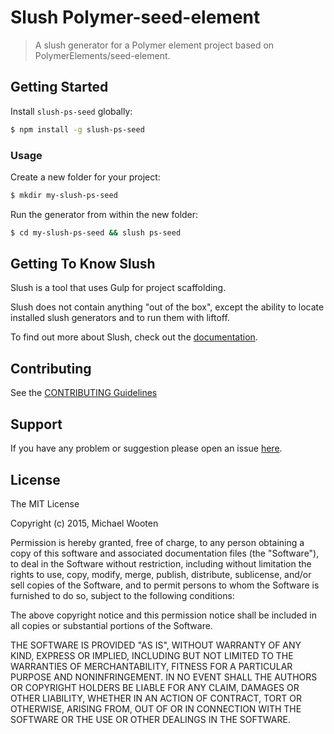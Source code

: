 # Slush Polymer-seed-element

> A slush generator for a Polymer element project based on PolymerElements/seed-element.


## Getting Started

Install `slush-ps-seed` globally:

```bash
$ npm install -g slush-ps-seed
```

### Usage

Create a new folder for your project:

```bash
$ mkdir my-slush-ps-seed
```

Run the generator from within the new folder:

```bash
$ cd my-slush-ps-seed && slush ps-seed
```

## Getting To Know Slush

Slush is a tool that uses Gulp for project scaffolding.

Slush does not contain anything "out of the box", except the ability to locate installed slush generators and to run them with liftoff.

To find out more about Slush, check out the [documentation](https://github.com/slushjs/slush).

## Contributing

See the [CONTRIBUTING Guidelines](https://github.com/mwootendev/slush-polymer-seed-element/blob/master/CONTRIBUTING.md)

## Support
If you have any problem or suggestion please open an issue [here](https://github.com/mwootendev/slush-polymer-seed-element/issues).

## License 

The MIT License

Copyright (c) 2015, Michael Wooten

Permission is hereby granted, free of charge, to any person
obtaining a copy of this software and associated documentation
files (the "Software"), to deal in the Software without
restriction, including without limitation the rights to use,
copy, modify, merge, publish, distribute, sublicense, and/or sell
copies of the Software, and to permit persons to whom the
Software is furnished to do so, subject to the following
conditions:

The above copyright notice and this permission notice shall be
included in all copies or substantial portions of the Software.

THE SOFTWARE IS PROVIDED "AS IS", WITHOUT WARRANTY OF ANY KIND,
EXPRESS OR IMPLIED, INCLUDING BUT NOT LIMITED TO THE WARRANTIES
OF MERCHANTABILITY, FITNESS FOR A PARTICULAR PURPOSE AND
NONINFRINGEMENT. IN NO EVENT SHALL THE AUTHORS OR COPYRIGHT
HOLDERS BE LIABLE FOR ANY CLAIM, DAMAGES OR OTHER LIABILITY,
WHETHER IN AN ACTION OF CONTRACT, TORT OR OTHERWISE, ARISING
FROM, OUT OF OR IN CONNECTION WITH THE SOFTWARE OR THE USE OR
OTHER DEALINGS IN THE SOFTWARE.

